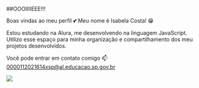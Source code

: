##OOOIIIIEEE!!!

Boas vindas ao meu perfil 💕
Meu nome é Isabela Costa! 😁

Estou estudando na Alura, me desenvolvendo na linguagem JavaScript.
Utilizo esse espaço para minha organização e compartilhamento dos meu projetos desenvolvidos.

Você pode entrar em contato comigo 📫
0000112021614xsp@al.educacao.sp.gov.br

![](https://media1.tenor.com/m/zgttK6xorv0AAAAC/padre-horse-padre.gif)

